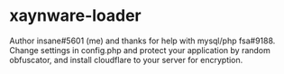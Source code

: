 # xaynware-loader
Author insane#5601 (me) and thanks for help with mysql/php fsa#9188. Change settings in config.php and protect your application by random obfuscator, and install cloudflare to your server for encryption.
